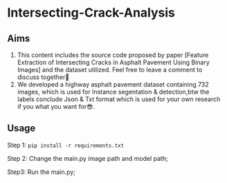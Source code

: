 # Intersecting-Crack-Analysis
## Aims
1. This content includes the source code proposed by paper [Feature Extraction of Intersecting Cracks in Asphalt Pavement Using Binary Images] and the dataset utilized. Feel free to leave a comment to discuss together🤠
2. We developed a highway asphalt pavement dataset containing 732 images, which is used for Instance segentation & detection,btw the labels conclude Json & Txt format which is used for your own research if you what you want for😎.

## Usage
Step 1:
`pip install -r requirements.txt`

Step 2:
Change the main.py image path and model path;

Step3:
Run the main.py;
